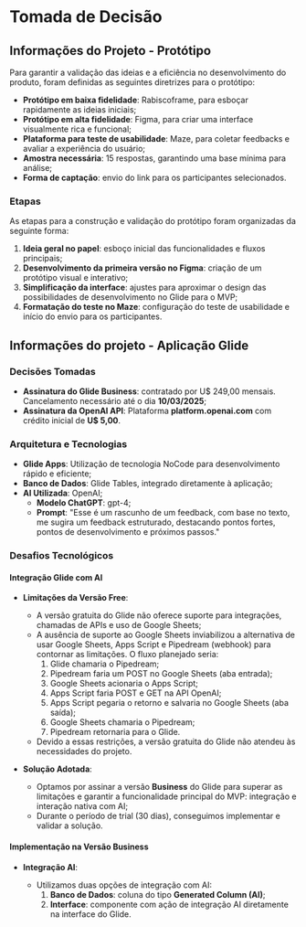 # Tomada de Decisão

## Informações do Projeto - Protótipo

Para garantir a validação das ideias e a eficiência no desenvolvimento do produto, foram definidas as seguintes diretrizes para o protótipo:

- **Protótipo em baixa fidelidade**: Rabiscoframe, para esboçar rapidamente as ideias iniciais;
- **Protótipo em alta fidelidade**: Figma, para criar uma interface visualmente rica e funcional;
- **Plataforma para teste de usabilidade**: Maze, para coletar feedbacks e avaliar a experiência do usuário;
- **Amostra necessária**: 15 respostas, garantindo uma base mínima para análise;
- **Forma de captação**: envio do link para os participantes selecionados.

###  Etapas

As etapas para a construção e validação do protótipo foram organizadas da seguinte forma:

1. **Ideia geral no papel**: esboço inicial das funcionalidades e fluxos principais;
2. **Desenvolvimento da primeira versão no Figma**: criação de um protótipo visual e interativo;
3. **Simplificação da interface**: ajustes para aproximar o design das possibilidades de desenvolvimento no Glide para o MVP;
4. **Formatação do teste no Maze**: configuração do teste de usabilidade e início do envio para os participantes.


## Informações do projeto - Aplicação Glide

### Decisões Tomadas

- **Assinatura do Glide Business**: contratado por U$ 249,00 mensais. Cancelamento necessário até o dia **10/03/2025**;
- **Assinatura da OpenAI API**: Plataforma **platform.openai.com** com crédito inicial de **U$ 5,00**.

### Arquitetura e Tecnologias

- **Glide Apps**: Utilização de tecnologia NoCode para desenvolvimento rápido e eficiente;
- **Banco de Dados**: Glide Tables, integrado diretamente à aplicação;
- **AI Utilizada**: OpenAI;
  - **Modelo ChatGPT**: gpt-4;
  - **Prompt**: "Esse é um rascunho de um feedback, com base no texto, me sugira um feedback estruturado, destacando pontos fortes, pontos de desenvolvimento e próximos passos."

### Desafios Tecnológicos

#### Integração Glide com AI

- **Limitações da Versão Free**:
  
  - A versão gratuita do Glide não oferece suporte para integrações, chamadas de APIs e uso de Google Sheets;
  - A ausência de suporte ao Google Sheets inviabilizou a alternativa de usar Google Sheets, Apps Script e Pipedream (webhook) para contornar as limitações. O fluxo planejado seria:
    1. Glide chamaria o Pipedream;
    2. Pipedream faria um POST no Google Sheets (aba entrada);
    3. Google Sheets acionaria o Apps Script;
    4. Apps Script faria POST e GET na API OpenAI;
    5. Apps Script pegaria o retorno e salvaria no Google Sheets (aba saída);
    6. Google Sheets chamaria o Pipedream;
    7. Pipedream retornaria para o Glide.
  - Devido a essas restrições, a versão gratuita do Glide não atendeu às necessidades do projeto.

- **Solução Adotada**:
  
  - Optamos por assinar a versão **Business** do Glide para superar as limitações e garantir a funcionalidade principal do MVP: integração e interação nativa com AI;
  - Durante o período de trial (30 dias), conseguimos implementar e validar a solução.

#### Implementação na Versão Business

- **Integração AI**:
  
  - Utilizamos duas opções de integração com AI:
    1. **Banco de Dados**: coluna do tipo **Generated Column (AI)**;
    2. **Interface**: componente com ação de integração AI diretamente na interface do Glide.
